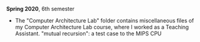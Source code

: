 **Spring 2020**, 6th semester

- The "Computer Architecture Lab" folder contains miscellaneous files of my Computer Architecture Lab course, where I worked as a Teaching Assistant. "mutual recursion": a test case to the MIPS CPU

